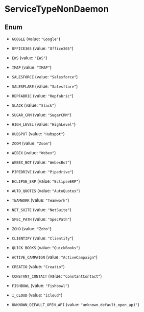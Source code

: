 

# ServiceTypeNonDaemon

## Enum


* `GOOGLE` (value: `"Google"`)

* `OFFICE365` (value: `"Office365"`)

* `EWS` (value: `"EWS"`)

* `IMAP` (value: `"IMAP"`)

* `SALESFORCE` (value: `"Salesforce"`)

* `SALESFLARE` (value: `"Salesflare"`)

* `REPFABRIC` (value: `"Repfabric"`)

* `SLACK` (value: `"Slack"`)

* `SUGAR_CRM` (value: `"SugarCRM"`)

* `HIGH_LEVEL` (value: `"HighLevel"`)

* `HUBSPOT` (value: `"Hubspot"`)

* `ZOOM` (value: `"Zoom"`)

* `WEBEX` (value: `"Webex"`)

* `WEBEX_BOT` (value: `"WebexBot"`)

* `PIPEDRIVE` (value: `"Pipedrive"`)

* `ECLIPSE_ERP` (value: `"EclipseERP"`)

* `AUTO_QUOTES` (value: `"AutoQuotes"`)

* `TEAMWORK` (value: `"Teamwork"`)

* `NET_SUITE` (value: `"NetSuite"`)

* `SPEC_PATH` (value: `"SpecPath"`)

* `ZOHO` (value: `"Zoho"`)

* `CLIENTIFY` (value: `"Clientify"`)

* `QUICK_BOOKS` (value: `"QuickBooks"`)

* `ACTIVE_CAMPAIGN` (value: `"ActiveCampaign"`)

* `CREATIO` (value: `"Creatio"`)

* `CONSTANT_CONTACT` (value: `"ConstantContact"`)

* `FISHBOWL` (value: `"Fishbowl"`)

* `I_CLOUD` (value: `"iCloud"`)

* `UNKNOWN_DEFAULT_OPEN_API` (value: `"unknown_default_open_api"`)



